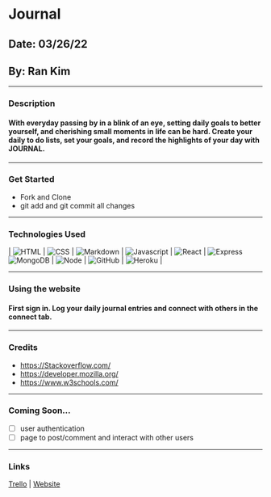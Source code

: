 # Journal
## Date: 03/26/22
## By: Ran Kim
****
### Description
#### With everyday passing by in a blink of an eye, setting daily goals to better yourself, and cherishing small moments in life can be hard. Create your daily to do lists, set your goals, and record the highlights of your day with JOURNAL.
****
### Get Started
- Fork and Clone
- git add and git commit all changes
****
### Technologies Used
| ![HTML](https://img.shields.io/badge/HTML-239120?style=for-the-badge&logo=html5&logoColor=white) | 
![CSS](https://img.shields.io/badge/CSS-239120?&style=for-the-badge&logo=css3&logoColor=white) |
![Markdown](https://img.shields.io/badge/Markdown-000000?style=for-the-badge&logo=markdown&logoColor=white) |
![Javascript](https://img.shields.io/badge/JavaScript-323330?style=for-the-badge&logo=javascript&logoColor=F7DF1E) |
![React](https://img.shields.io/badge/React-20232A?style=for-the-badge&logo=react&logoColor=61DAFB) |
![Express](https://img.shields.io/badge/Express.js-404D59?style=for-the-badge)
![MongoDB](https://img.shields.io/badge/MongoDB-4EA94B?style=for-the-badge&logo=mongodb&logoColor=white) |
![Node](https://img.shields.io/badge/Node.js-43853D?style=for-the-badge&logo=node.js&logoColor=white) |
![GitHub](https://img.shields.io/badge/GitHub-100000?style=for-the-badge&logo=github&logoColor=white) |
![Heroku](https://img.shields.io/badge/Heroku-430098?style=for-the-badge&logo=heroku&logoColor=white) |
****
### Using the website
#### First sign in. Log your daily journal entries and connect with others in the connect tab.
****
### Credits
- https://Stackoverflow.com/
- https://developer.mozilla.org/
- https://www.w3schools.com/

****
### Coming Soon...
- [ ] user authentication
- [ ] page to post/comment and interact with other users

****
### Links
[Trello](https://trello.com/b/WSZWHz5i/journal) | [Website](https://pacific-island-05171.herokuapp.com/)

